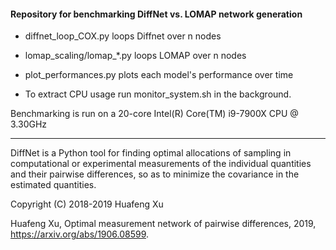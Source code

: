 #### Repository for benchmarking DiffNet vs. LOMAP network generation

- diffnet_loop_COX.py loops Diffnet over n nodes

- lomap_scaling/lomap_*.py loops LOMAP over n nodes
- plot_performances.py plots each model's performance over time



- To extract CPU usage run monitor_system.sh in the background.

Benchmarking is run on a 20-core Intel(R) Core(TM) i9-7900X CPU @ 3.30GHz



-----------------------------------------------------------------------------------------------------------------------------------------------------------

DiffNet is a Python tool for finding optimal allocations of sampling
in computational or experimental measurements of the individual
quantities and their pairwise differences, so as to minimize the covariance
in the estimated quantities.

Copyright (C) 2018-2019 Huafeng Xu

Huafeng Xu, Optimal measurement network of pairwise differences, 2019, https://arxiv.org/abs/1906.08599.







